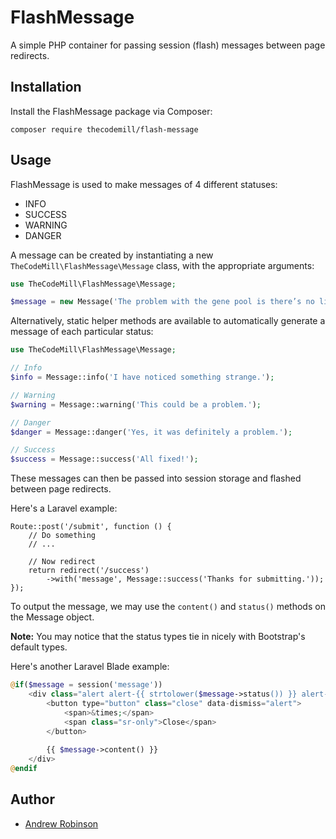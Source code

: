 # FlashMessage

A simple PHP container for passing session (flash) messages between page redirects.

## Installation

Install the FlashMessage package via Composer:

```
composer require thecodemill/flash-message
```

## Usage

FlashMessage is used to make messages of 4 different statuses:

- INFO
- SUCCESS
- WARNING
- DANGER

A message can be created by instantiating a new `TheCodeMill\FlashMessage\Message` class, with the appropriate arguments:

```php
use TheCodeMill\FlashMessage\Message;

$message = new Message('The problem with the gene pool is there’s no lifeguard', Message::STATUS_INFO);
```

Alternatively, static helper methods are available to automatically generate a message of each particular status:

```php
use TheCodeMill\FlashMessage\Message;

// Info
$info = Message::info('I have noticed something strange.');

// Warning
$warning = Message::warning('This could be a problem.');

// Danger
$danger = Message::danger('Yes, it was definitely a problem.');

// Success
$success = Message::success('All fixed!');

```

These messages can then be passed into session storage and flashed between page redirects.

Here's a Laravel example:

```
Route::post('/submit', function () {
    // Do something
    // ...
    
    // Now redirect
    return redirect('/success')
        ->with('message', Message::success('Thanks for submitting.'));
});
```

To output the message, we may use the `content()` and `status()` methods on the Message object.

**Note:** You may notice that the status types tie in nicely with Bootstrap's default types.

Here's another Laravel Blade example:

```php
@if($message = session('message'))
    <div class="alert alert-{{ strtolower($message->status()) }} alert-dismissible" role="alert">
    	<button type="button" class="close" data-dismiss="alert">
    		<span>&times;</span>
    		<span class="sr-only">Close</span>
    	</button>
    
        {{ $message->content() }}
    </div>
@endif
```

## Author

* [Andrew Robinson](https://twitter.com/ap_robinson)

